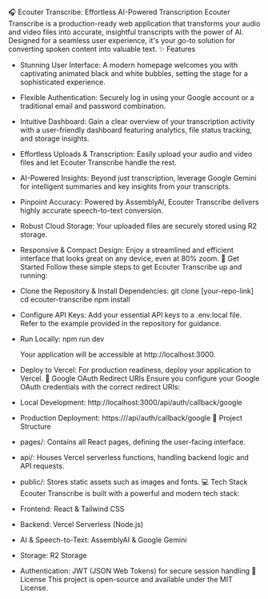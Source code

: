 🎧 Ecouter Transcribe: Effortless AI-Powered Transcription
Ecouter Transcribe is a production-ready web application that transforms your audio and video files into accurate, insightful transcripts with the power of AI. Designed for a seamless user experience, it's your go-to solution for converting spoken content into valuable text.
✨ Features
 * Stunning User Interface: A modern homepage welcomes you with captivating animated black and white bubbles, setting the stage for a sophisticated experience.
 * Flexible Authentication: Securely log in using your Google account or a traditional email and password combination.
 * Intuitive Dashboard: Gain a clear overview of your transcription activity with a user-friendly dashboard featuring analytics, file status tracking, and storage insights.
 * Effortless Uploads & Transcription: Easily upload your audio and video files and let Ecouter Transcribe handle the rest.
 * AI-Powered Insights: Beyond just transcription, leverage Google Gemini for intelligent summaries and key insights from your transcripts.
 * Pinpoint Accuracy: Powered by AssemblyAI, Ecouter Transcribe delivers highly accurate speech-to-text conversion.
 * Robust Cloud Storage: Your uploaded files are securely stored using R2 storage.
 * Responsive & Compact Design: Enjoy a streamlined and efficient interface that looks great on any device, even at 80% zoom.
🚀 Get Started
Follow these simple steps to get Ecouter Transcribe up and running:
 * Clone the Repository & Install Dependencies:
   git clone [your-repo-link]
cd ecouter-transcribe
npm install

 * Configure API Keys: Add your essential API keys to a .env.local file. Refer to the example provided in the repository for guidance.
 * Run Locally:
   npm run dev

   Your application will be accessible at http://localhost:3000.
 * Deploy to Vercel: For production readiness, deploy your application to Vercel.
🔑 Google OAuth Redirect URIs
Ensure you configure your Google OAuth credentials with the correct redirect URIs:
 * Local Development: http://localhost:3000/api/auth/callback/google
 * Production Deployment: https://<your-vercel-domain>/api/auth/callback/google
📁 Project Structure
 * pages/: Contains all React pages, defining the user-facing interface.
 * api/: Houses Vercel serverless functions, handling backend logic and API requests.
 * public/: Stores static assets such as images and fonts.
💻 Tech Stack
Ecouter Transcribe is built with a powerful and modern tech stack:
 * Frontend: React & Tailwind CSS
 * Backend: Vercel Serverless (Node.js)
 * AI & Speech-to-Text: AssemblyAI & Google Gemini
 * Storage: R2 Storage
 * Authentication: JWT (JSON Web Tokens) for secure session handling
📝 License
This project is open-source and available under the MIT License.

